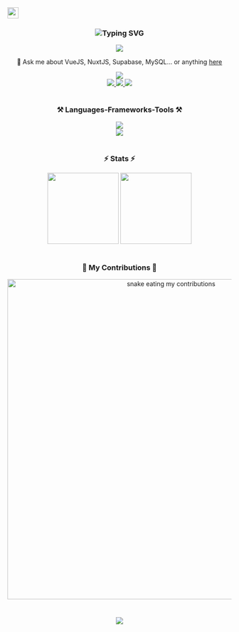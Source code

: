 <div>
    <img style="height: 25px;" src="https://komarev.com/ghpvc/?username=hieunmh&label=Profile%20views&color=41B883&style=flat" />
</div>

<h3 align="center">
    <img src="https://readme-typing-svg.herokuapp.com?font=Ubuntu&weight=700&size=30&duration=4000&center=true&vCenter=true&color=41B883&width=435&lines=Hi+👋!;I'm+Nguyen+Minh+Hieu;A+student+from+UET-VNU" alt="Typing SVG" />
</h3>

<p align="center">
    <img src="https://github-profile-trophy.vercel.app/?username=hieunmh&theme=nord&no-frame=true&no-bg=false&margin-w=4&row=1&column=6" />
</p>



<div align="center">

 💬 Ask me about VueJS, NuxtJS, Supabase, MySQL... or anything [here](https://github.com/hieunmh/hieunmh/issues)

 
 </div>
 
<div align="center"> 
    <a href="mailto:hieunm.pt@gmail.com" target="_blank">
        <img src="https://img.shields.io/badge/Gmail-333333?style=for-the-badge&logo=gmail&logoColor=red" />
    </a><br/>
    <a href="https://facebook.com/pt.minhieu" target="_blank">
        <img src="https://img.shields.io/badge/Facebook-%231877F2.svg?logo=Facebook&logoColor=white" />
    </a>
    <a href="https://instagram.com/28_b2b" target="_blank">
        <img src="https://img.shields.io/badge/Instagram-%23E4405F.svg?logo=Instagram&logoColor=white" />
    </a>
    <a href="https://reddit.com/user/hieuunm" target="_blank">
        <img src="https://img.shields.io/badge/Reddit-%23FF4500.svg?logo=Reddit&logoColor=white" />
    </a>
</div>
<br/>
 
<h3 align="center">⚒️ Languages-Frameworks-Tools ⚒️</h3>
<div align="center">
    <img src="https://skillicons.dev/icons?i=cpp,css,docker,express,git,github,html,java,js,laravel,mongodb,mysql" /><br/>
    <img src="https://skillicons.dev/icons?i=nextjs,nodejs,nuxtjs,php,postman,py,react,supabase,tailwind,ts,vscode,vue" />
</div>

<br/>

<h3 align="center">⚡ Stats ⚡</h3>
<div style="width: 100%" align="center">
  <img style="height: 10rem" src="https://github-readme-streak-stats.herokuapp.com/?user=hieunmh&theme=vue-dark&hide_border=true&border_radius=15"/>
<!--     <br/> -->
<!--   <img style="width: 400px" src="https://github-readme-stats.vercel.app/api?username=hieunmh&theme=vue-dark&hide_border=true&include_all_commits=false&count_private=true" /><br/> -->
  <img style="height: 10rem" src="https://github-readme-stats.vercel.app/api/top-langs/?username=hieunmh&hide=HTML,CSS,blade&theme=vue-dark&hide_border=true&border_radius=15&layout=compact&size_weight=0.5&count_weight=0.5" />
</div>

<br/>

<div align="center" style="width: 100%">
  <h3>🐍 My Contributions 🐍</h3>
  <img style="width: 45rem" alt="snake eating my contributions" src="https://raw.githubusercontent.com/hieuunm/hieuunm/output/github-contribution-grid-snake.svg" />
</div>
<br/>

<h3 align="center">
    <img src="https://readme-typing-svg.herokuapp.com/?font=Ubuntu&weight=700&size=30&color=41B883&center=true&vCenter=true&width=600&height=70&duration=4000&lines=Thanks+for+visiting!+✌️;訪問していただきありがとうございます!">
</h3>

